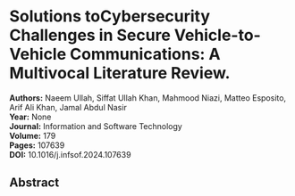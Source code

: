 # Solutions toCybersecurity Challenges in Secure Vehicle-to-Vehicle Communications: A Multivocal Literature Review.

**Authors:** Naeem Ullah, Siffat Ullah Khan, Mahmood Niazi, Matteo Esposito, Arif Ali Khan, Jamal Abdul Nasir  
**Year:** None  
**Journal:** Information and Software Technology  
**Volume:** 179  
**Pages:** 107639  
**DOI:** 10.1016/j.infsof.2024.107639  

## Abstract


